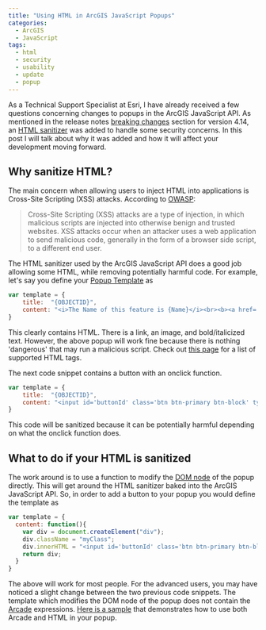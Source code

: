 ```yaml
---
title: "Using HTML in ArcGIS JavaScript Popups"
categories:
  - ArcGIS
  - JavaScript
tags:
  - html
  - security
  - usability
  - update
  - popup
---
```


As a Technical Support Specialist at Esri, I have already received a few questions concerning changes to popups in the ArcGIS JavaScript API. As mentioned in the release notes [breaking changes](https://developers.arcgis.com/javascript/latest/guide/release-notes/#breaking-changes) section for version 4.14, an [HTML sanitizer](https://github.com/Esri/arcgis-html-sanitizer) was added to handle some security concerns. In this post I will talk about why it was added and how it will affect your development moving forward.

## Why sanitize HTML?
The main concern when allowing users to inject HTML into applications is Cross-Site Scripting (XSS) attacks. According to [OWASP](https://owasp.org/www-community/attacks/xss/):

> Cross-Site Scripting (XSS) attacks are a type of injection, in which malicious scripts are injected into otherwise benign and trusted websites. XSS attacks occur when an attacker uses a web application to send malicious code, generally in the form of a browser side script, to a different end user.

The HTML sanitizer used by the ArcGIS JavaScript API does a good job allowing some HTML, while removing potentially harmful code. For example, let's say you define your [Popup Template](https://developers.arcgis.com/javascript/latest/api-reference/esri-PopupTemplate.html) as 
```javascript
var template = {
    title:  "{OBJECTID}",
    content: "<i>The Name of this feature is {Name}</i><br><b><a href='https://services.arcgis.com/P3ePLMYs2RVChkJx/ArcGIS/rest/services/ACS_Marital_Status_Boundaries/FeatureServer/2'>Feature Service URL</a></b><br><img src='https://www.w3schools.com/images/w3schools_green.jpg' alt='W3Schools.com'>"
}
```
This clearly contains HTML. There is a link, an image, and bold/italicized text. However, the above popup will work fine because there is nothing 'dangerous' that may run a malicious script. Check out [this page](https://doc.arcgis.com/en/arcgis-online/reference/supported-html.htm) for a list of supported HTML tags.

The next code snippet contains a button with an onclick function.
```javascript
var template = {
    title:  "{OBJECTID}",
    content: "<input id='buttonId' class='btn btn-primary btn-block' type='button' value='Click Me' onclick='runCode({OBJECTID})' title='Clickable button in popup'>"
}
```
This code will be sanitized because it can be potentially harmful depending on what the onclick function does.


## What to do if your HTML is sanitized
The work around is to use a function to modify the [DOM node](https://www.w3schools.com/js/js_htmldom.asp) of the popup directly. This will get around the HTML sanitizer baked into the ArcGIS JavaScript API. So, in order to add a button to your popup you would define the template as
```javascript
var template = {
  content: function(){
    var div = document.createElement("div");
    div.className = "myClass";
    div.innerHTML = "<input id='buttonId' class='btn btn-primary btn-block' type='button' value='Click Me' onclick='runCode()' title='Clickable button in popup'>";
    return div;
  }
}
```
The above will work for most people. For the advanced users, you may have noticed a slight change between the two previous code snippets. The template which modifies the DOM node of the popup does not contain the [Arcade](https://developers.arcgis.com/javascript/latest/guide/arcade/) expressions. [Here is a sample](https://codepen.io/benesri/pen/ExjZoOg) that demonstrates how to use both Arcade and HTML in your popup.
